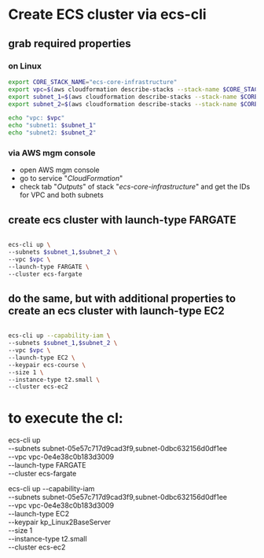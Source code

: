 # Create ECS cluster via ecs-cli

## grab required properties

### on Linux

```bash
export CORE_STACK_NAME="ecs-core-infrastructure"
export vpc=$(aws cloudformation describe-stacks --stack-name $CORE_STACK_NAME --query 'Stacks[0].Outputs[?OutputKey==`VpcId`].OutputValue' --output text)
export subnet_1=$(aws cloudformation describe-stacks --stack-name $CORE_STACK_NAME --query 'Stacks[0].Outputs[?OutputKey==`PublicSubnetOne`].OutputValue' --output text)
export subnet_2=$(aws cloudformation describe-stacks --stack-name $CORE_STACK_NAME --query 'Stacks[0].Outputs[?OutputKey==`PublicSubnetTwo`].OutputValue' --output text)

echo "vpc: $vpc"
echo "subnet1: $subnet_1"
echo "subnet2: $subnet_2"

```

### via AWS mgm console

* open AWS mgm console
* go to service "_CloudFormation_"
* check tab "_Outputs_" of stack "_ecs-core-infrastructure_" and get the IDs for VPC and both subnets

## create ecs cluster with launch-type FARGATE

```bash

ecs-cli up \
--subnets $subnet_1,$subnet_2 \
--vpc $vpc \
--launch-type FARGATE \
--cluster ecs-fargate
```

## do the same, but with additional properties to create an ecs cluster with launch-type EC2

```bash

ecs-cli up --capability-iam \
--subnets $subnet_1,$subnet_2 \
--vpc $vpc \
--launch-type EC2 \
--keypair ecs-course \
--size 1 \
--instance-type t2.small \
--cluster ecs-ec2
```


# to execute the cl:
ecs-cli up \
--subnets subnet-05e57c717d9cad3f9,subnet-0dbc632156d0df1ee \
--vpc vpc-0e4e38c0b183d3009 \
--launch-type FARGATE \
--cluster ecs-fargate

ecs-cli up --capability-iam \
--subnets subnet-05e57c717d9cad3f9,subnet-0dbc632156d0df1ee \
--vpc vpc-0e4e38c0b183d3009 \
--launch-type EC2 \
--keypair kp_Linux2BaseServer \
--size 1 \
--instance-type t2.small \
--cluster ecs-ec2